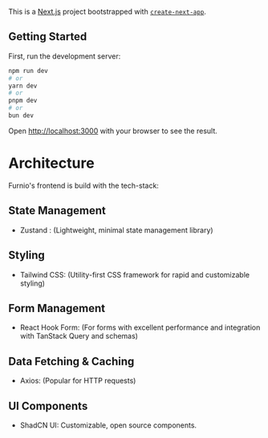 This is a [Next.js](https://nextjs.org/) project bootstrapped with [`create-next-app`](https://github.com/vercel/next.js/tree/canary/packages/create-next-app).

## Getting Started

First, run the development server:

```bash
npm run dev
# or
yarn dev
# or
pnpm dev
# or
bun dev
```

Open [http://localhost:3000](http://localhost:3000) with your browser to see the result.

# Architecture 

Furnio's frontend is build with the tech-stack:
## State Management
- Zustand : (Lightweight, minimal state management library)
## Styling
- Tailwind CSS: (Utility-first CSS framework for rapid and customizable styling)
## Form Management
- React Hook Form: (For forms with excellent performance and integration with TanStack Query and schemas)
## Data Fetching & Caching
- Axios: (Popular for HTTP requests)
## UI Components
- ShadCN UI: Customizable, open source components.